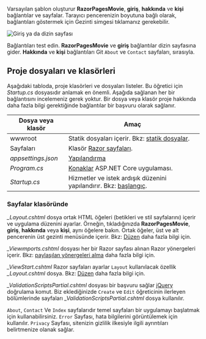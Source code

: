 Varsayılan şablon oluşturur **RazorPagesMovie**, **giriş**, **hakkında** ve **kişi** bağlantılar ve sayfalar. Tarayıcı pencerenizin boyutuna bağlı olarak, bağlantıları göstermek için Gezinti simgesi tıklamanız gerekebilir.

![Giriş ya da dizin sayfası](../../tutorials/razor-pages/razor-pages-start/_static/home2.png)

Bağlantıları test edin. **RazorPagesMovie** ve **giriş** bağlantılar dizin sayfasına gider. **Hakkında** ve **kişi** bağlantıları Git `About` ve `Contact` sayfaları, sırasıyla.

## <a name="project-files-and-folders"></a>Proje dosyaları ve klasörleri

Aşağıdaki tabloda, proje klasörleri ve dosyaları listeler. Bu öğretici için *Startup.cs* dosyasıdır anlamak en önemli. Aşağıda sağlanan her bir bağlantısını incelemeniz gerek yoktur. Bir dosya veya klasör proje hakkında daha fazla bilgi gerektiğinde bağlantılar bir başvuru olarak sağlanır.

| Dosya veya klasör              | Amaç |
| ----------------- | ------------ |
| wwwroot | Statik dosyaları içerir. Bkz: [statik dosyalar](xref:fundamentals/static-files). |
| Sayfaları | Klasör [Razor sayfaları](xref:razor-pages/index). |
| *appsettings.json* | [Yapılandırma](xref:fundamentals/configuration/index) |
| *Program.cs* | [Konaklar](xref:fundamentals/index#host) ASP.NET Core uygulaması.|
| *Startup.cs* | Hizmetler ve istek ardışık düzenini yapılandırır. Bkz: [başlangıç](xref:fundamentals/startup).|

### <a name="the-pages-folder"></a>Sayfalar klasöründe

*_Layout.cshtml* dosya ortak HTML öğeleri (betikleri ve stil sayfalarını) içerir ve uygulama düzenini ayarlar. Örneğin, tıkladığınızda **RazorPagesMovie**, **giriş**, **hakkında** veya **kişi**, aynı öğelere bakın. Ortak öğeler, üst ve alt pencerenin üst gezinti menüsünde içerir. Bkz: [Düzen](xref:mvc/views/layout) daha fazla bilgi için.

*_Viewımports.cshtml* dosyası her bir Razor sayfası alınan Razor yönergeleri içerir. Bkz: [paylaşılan yönergeleri alma](xref:mvc/views/layout#importing-shared-directives) daha fazla bilgi için.

*_ViewStart.cshtml* Razor sayfaları ayarlar `Layout` kullanılacak özellik *_Layout.cshtml* dosya. Bkz: [Düzen](xref:mvc/views/layout) daha fazla bilgi için.

*_ValidationScriptsPartial.cshtml* dosyası bir başvuru sağlar [jQuery](https://jquery.com/) doğrulama komut. Biz eklediğinizde `Create` ve `Edit` öğreticinin ilerleyen bölümlerinde sayfaları *_ValidationScriptsPartial.cshtml* dosya kullanılır.

`About`, `Contact` Ve `Index` sayfalarıdır temel sayfaları bir uygulamayı başlatmak için kullanabilirsiniz. `Error` Sayfası, hata bilgilerini görüntülemek için kullanılır. `Privacy` Sayfası, sitenizin gizlilik ilkesiyle ilgili ayrıntıları belirtmenize olanak sağlar.
